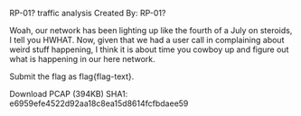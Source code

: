 RP-01? traffic analysis
Created By: RP-01?

Woah, our network has been lighting up like the fourth of a July on steroids, I tell you HWHAT. Now, given that we had a user call in complaining about weird stuff happening, I think it is about time you cowboy up and figure out what is happening in our here network.

Submit the flag as flag{flag-text}.

Download PCAP (394KB)
SHA1: e6959efe4522d92aa18c8ea15d8614fcfbdaee59
